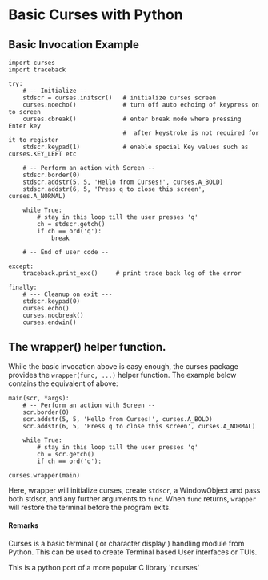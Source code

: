 # Basic Curses with Python



## Basic Invocation Example


```
import curses
import traceback

try:
    # -- Initialize --
    stdscr = curses.initscr()   # initialize curses screen
    curses.noecho()             # turn off auto echoing of keypress on to screen
    curses.cbreak()             # enter break mode where pressing Enter key
                                #  after keystroke is not required for it to register
    stdscr.keypad(1)            # enable special Key values such as curses.KEY_LEFT etc
    
    # -- Perform an action with Screen --
    stdscr.border(0)
    stdscr.addstr(5, 5, 'Hello from Curses!', curses.A_BOLD)
    stdscr.addstr(6, 5, 'Press q to close this screen', curses.A_NORMAL)

    while True:
        # stay in this loop till the user presses 'q'
        ch = stdscr.getch()
        if ch == ord('q'):
            break

    # -- End of user code --

except:
    traceback.print_exc()     # print trace back log of the error
    
finally:
    # --- Cleanup on exit ---
    stdscr.keypad(0)
    curses.echo()
    curses.nocbreak()
    curses.endwin()

```



## The wrapper() helper function.


While the basic invocation above is easy enough, the curses package provides the `wrapper(func, ...)` helper function. The example below contains the equivalent of above:

```
main(scr, *args):
    # -- Perform an action with Screen --
    scr.border(0)
    scr.addstr(5, 5, 'Hello from Curses!', curses.A_BOLD)
    scr.addstr(6, 5, 'Press q to close this screen', curses.A_NORMAL)

    while True:
        # stay in this loop till the user presses 'q'
        ch = scr.getch()
        if ch == ord('q'):
    
curses.wrapper(main)

```

Here, wrapper will initialize curses, create `stdscr`, a WindowObject and pass both stdscr, and any further arguments to `func`. When `func` returns, `wrapper` will restore the terminal before the program exits.



#### Remarks


Curses is a basic terminal ( or character display ) handling module from Python. This can be used to create Terminal based User interfaces or TUIs.

This is a python port of a more popular C library 'ncurses'

